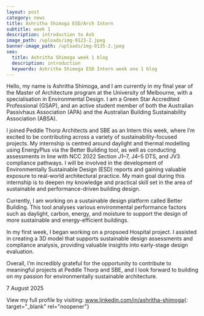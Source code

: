 ```yaml
---
layout: post
category: news
title: Ashritha Shimoga ESD/Arch Intern
subtitle: week 1
description: introduction to Ash
image_path: /uploads/img-9123-2.jpeg
banner-image_path: /uploads/img-9135-2.jpeg
seo:
  title: Ashritha Shimoga week 1 blog
  description: introduction
  keywords: Ashritha Shimoga ESD Intern week one 1 blog
---
```

Hello, my name is Ashritha Shimoga, and I am currently in my final year of the Master of Architecture program at the University of Melbourne, with a specialisation in Environmental Design. I am a Green Star Accredited Professional (GSAP), and an active student member of both the Australian Passivhaus Association (APA) and the Australian Building Sustainability Association (ABSA).

I joined Peddle Thorp Architects and SBE as an Intern this week, where I’m excited to be contributing across a variety of sustainability-focused projects. My internship is centred around daylight and thermal modelling using EnergyPlus via the Better Building tool, as well as conducting assessments in line with NCC 2022 Section J1–7, J4–5 DTS, and JV3 compliance pathways. I will be involved in the development of Environmentally Sustainable Design (ESD) reports and gaining valuable exposure to real-world architectural practice. My main goal during this internship is to deepen my knowledge and practical skill set in the area of sustainable and performance-driven building design.

Currently, I am working on a sustainable design platform called Better Building. This tool analyses various environmental performance factors such as daylight, carbon, energy, and moisture to support the design of more sustainable and energy-efficient buildings.

In my first week, I began working on a propsoed Hospital project. I assisted in creating a 3D model that supports sustainable design assessments and compliance analysis, providing valuable insights into early-stage design evaluation.

Overall, I’m incredibly grateful for the opportunity to contribute to meaningful projects at Peddle Thorp and SBE, and I look forward to building on my passion for environmentally sustainable architecture.

7 August 2025

View my full profile by visiting: [<u>www.linkedin.com/in/ashritha-shimoga</u>](http://www.linkedin.com/in/ashritha-shimoga){: target="_blank" rel="noopener"}
